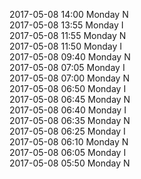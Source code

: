 2017-05-08 14:00 Monday  N  
2017-05-08 13:55 Monday  I  
2017-05-08 11:55 Monday  N  
2017-05-08 11:50 Monday  I  
2017-05-08 09:40 Monday  N  
2017-05-08 07:05 Monday  I  
2017-05-08 07:00 Monday  N  
2017-05-08 06:50 Monday  I  
2017-05-08 06:45 Monday  N  
2017-05-08 06:40 Monday  I  
2017-05-08 06:35 Monday  N  
2017-05-08 06:25 Monday  I  
2017-05-08 06:10 Monday  N  
2017-05-08 06:05 Monday  I  
2017-05-08 05:50 Monday  N  
